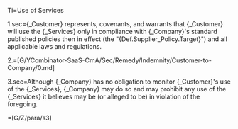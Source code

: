Ti=Use of Services

1.sec={_Customer} represents, covenants, and warrants that {_Customer} will use the {_Services} only in compliance with {_Company}'s standard published policies then in effect (the "{Def.Supplier_Policy.Target}") and all applicable laws and regulations.  

2.=[G/YCombinator-SaaS-CmA/Sec/Remedy/Indemnity/Customer-to-Company/0.md]

3.sec=Although {_Company} has no obligation to monitor {_Customer}'s use of the {_Services}, {_Company} may do so and may prohibit any use of the {_Services} it believes may be (or alleged to be) in violation of the foregoing.

=[G/Z/para/s3]
